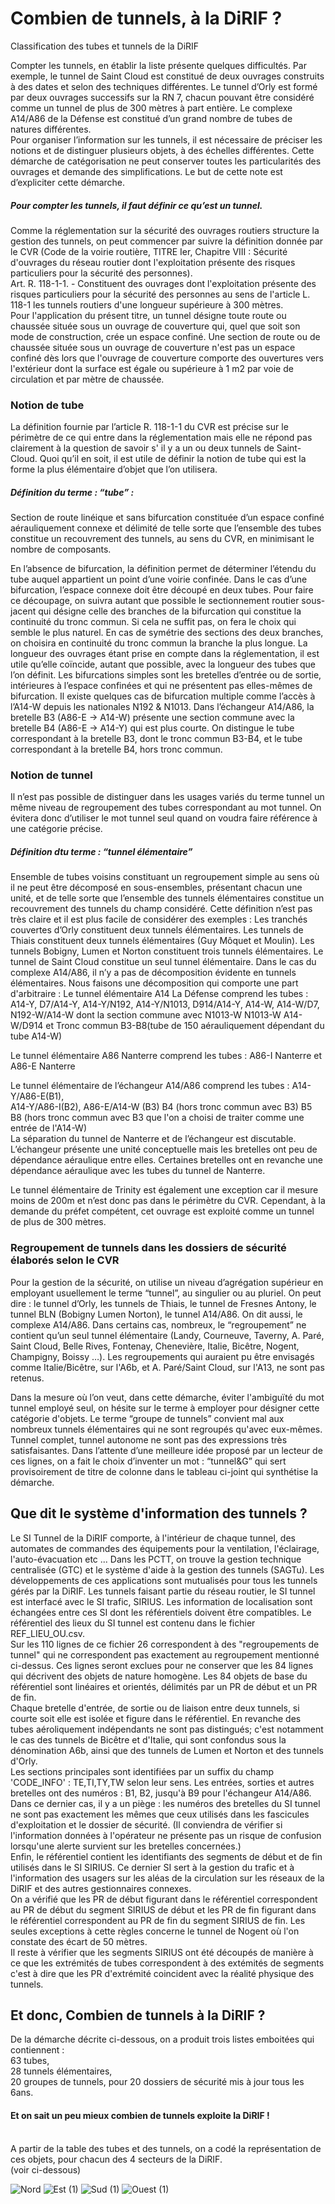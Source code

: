 # Combien de tunnels, à la DiRIF ?
Classification des tubes et tunnels de la DiRIF

Compter les tunnels, en établir la liste présente quelques difficultés. Par exemple, le tunnel de Saint Cloud est constitué de deux ouvrages construits à des dates et selon des techniques différentes. Le tunnel d’Orly est formé par deux ouvrages successifs sur la RN 7, chacun pouvant être considéré comme un tunnel de plus de 300 mètres à part entière. Le complexe A14/A86 de la Défense est constitué d’un grand nombre de tubes de natures différentes. <br>
Pour organiser l’information sur les tunnels, il est nécessaire de préciser les notions et de distinguer plusieurs objets, à des échelles différentes. Cette démarche de catégorisation ne peut conserver toutes les particularités des ouvrages et demande des simplifications. Le but de cette note est d’expliciter cette démarche.

##### Pour compter les tunnels, il faut définir ce qu’est un tunnel.
Comme la réglementation sur la sécurité des ouvrages routiers structure la gestion des tunnels, on peut commencer par suivre la définition donnée par le CVR (Code de la voirie routière, TITRE Ier, Chapitre VIII : Sécurité d'ouvrages du réseau routier dont l'exploitation présente des risques particuliers pour la sécurité des personnes). <br>
Art. R. 118-1-1. - Constituent des ouvrages dont l'exploitation présente des risques particuliers pour la sécurité des personnes au sens de l'article L. 118-1 les tunnels routiers d'une longueur supérieure à 300 mètres. <br>
Pour l'application du présent titre, un tunnel désigne toute route ou chaussée située sous un ouvrage de couverture qui, quel que soit son mode de construction, crée un espace confiné. Une section de route ou de chaussée située sous un ouvrage de couverture n'est pas un espace confiné dès lors que l'ouvrage de couverture comporte des ouvertures vers l'extérieur dont la surface est égale ou supérieure à 1 m2 par voie de circulation et par mètre de chaussée.
### Notion de tube
La définition fournie par l’article  R. 118-1-1 du CVR est précise sur le périmètre de ce qui entre dans la réglementation mais elle ne répond pas clairement à la question de savoir s' il y a un ou deux tunnels de Saint-Cloud.
Quoi qu’il en soit, il est utile de définir la notion de tube qui est la forme la plus élémentaire d’objet que l’on utilisera.
##### Définition du terme : “tube” :
Section de route linéique et sans bifurcation constituée d’un espace confiné aérauliquement connexe et délimité de telle sorte que l’ensemble des tubes constitue un recouvrement des tunnels, au sens du CVR, en minimisant le nombre de composants.

En l’absence de bifurcation, la définition permet de déterminer l’étendu du tube auquel appartient un point d’une voirie confinée. Dans le cas d’une bifurcation, l’espace connexe doit être découpé en deux tubes. Pour faire ce découpage, on suivra autant que possible le sectionnement routier sous-jacent qui désigne celle des branches de la bifurcation qui constitue la continuité du tronc commun. Si cela ne suffit pas, on fera le choix qui semble le plus naturel. En cas de symétrie des sections des deux branches, on choisira en continuité du tronc commun la branche la plus longue. La longueur des ouvrages étant prise en compte dans la réglementation, il est utile qu’elle coïncide, autant que possible, avec la longueur des tubes que l’on définit.
Les bifurcations simples sont les bretelles d’entrée ou de sortie, intérieures à l’espace confinées et qui ne présentent pas elles-mêmes de bifurcation. Il existe quelques cas de bifurcation multiple comme l’accès à l’A14-W depuis les nationales N192 & N1013.
Dans l’échangeur A14/A86, la bretelle B3 (A86-E -> A14-W) présente une section commune avec  la bretelle B4 (A86-E -> A14-Y)  qui est plus courte. On distingue le tube correspondant à la bretelle B3, dont le tronc commun B3-B4, et le tube correspondant à la bretelle B4, hors tronc commun.

### Notion de tunnel
Il n’est pas possible de distinguer dans les usages variés du terme tunnel un même  niveau de regroupement des tubes correspondant au mot tunnel. On évitera donc d’utiliser le mot tunnel seul quand on voudra faire référence à une catégorie précise.
##### Définition dtu terme : “tunnel élémentaire”
Ensemble de tubes voisins constituant un regroupement simple au sens où il ne peut être décomposé en sous-ensembles, présentant chacun une unité, et de telle sorte que l’ensemble des tunnels élémentaires constitue un recouvrement des tunnels du champ considéré.
Cette définition n’est pas très claire et il est plus facile de considérer des exemples : 
Les tranchés couvertes d’Orly constituent deux tunnels élémentaires.
Les tunnels de Thiais constituent deux tunnels élémentaires (Guy Môquet et Moulin).
Les tunnels Bobigny, Lumen et Norton constituent trois tunnels élémentaires.
Le tunnel de Saint Cloud constitue un seul tunnel élémentaire.
Dans le cas du complexe A14/A86, il n’y a pas de décomposition évidente en tunnels élémentaires. Nous faisons une décomposition qui comporte une part d'arbitraire :
Le tunnel élémentaire A14 La Défense comprend les tubes : <br>
A14-Y,
 D7/A14-Y, 
A14-Y/N192, 
A14-Y/N1013, 
D914/A14-Y, 
A14-W,
A14-W/D7,
 N192-W/A14-W dont la section commune avec N1013-W
 N1013-W
A14-W/D914 et
Tronc commun B3-B8(tube de 150 aérauliquement dépendant du tube A14-W)

Le tunnel élémentaire A86 Nanterre comprend les tubes : 
A86-I Nanterre et 
A86-E Nanterre 

Le tunnel élémentaire de l’échangeur A14/A86 comprend les tubes :
A14-Y/A86-E(B1),  
A14-Y/A86-I(B2),
A86-E/A14-W (B3)
B4 (hors tronc commun avec B3)
B5
B8 (hors tronc commun avec B3 que l'on a choisi de traiter comme une entrée de l'A14-W)  <br>
La séparation du tunnel de Nanterre et de l’échangeur est discutable. L’échangeur présente une unité conceptuelle mais les bretelles ont peu de dépendance aéraulique entre elles. Certaines bretelles ont en revanche une dépendance aéraulique avec les tubes du tunnel de Nanterre.

Le tunnel élémentaire de Trinity est également une exception car il mesure moins de 200m et n’est donc pas dans le périmètre du CVR. Cependant, à la demande du préfet compétent, cet ouvrage est exploité comme un tunnel de plus de 300 mètres.

### Regroupement de tunnels dans les dossiers de sécurité élaborés selon le CVR
Pour la gestion de la sécurité, on utilise un niveau d’agrégation supérieur en employant usuellement le terme “tunnel”, au singulier ou au pluriel. On peut dire : le tunnel d’Orly, les tunnels de Thiais, le tunnel de Fresnes Antony, le tunnel BLN (Bobigny Lumen Norton), le tunnel A14/A86. On dit aussi, le complexe A14/A86. Dans certains cas, nombreux,  le “regroupement” ne contient qu’un seul tunnel élémentaire (Landy, Courneuve, Taverny, A. Paré, Saint Cloud, Belle Rives, Fontenay, Chenevière, Italie, Bicêtre, Nogent, Champigny, Boissy …).
Les regroupements qui auraient pu être envisagés comme Italie/Bicêtre, sur l'A6b, et A. Paré/Saint Cloud, sur l'A13, ne sont pas retenus.

 Dans la mesure où l’on veut, dans cette démarche, éviter l'ambiguïté du mot tunnel employé seul, on hésite sur le terme à employer pour désigner cette catégorie d'objets. Le terme “groupe de tunnels” convient mal aux nombreux tunnels élémentaires qui ne sont regroupés qu'avec eux-mêmes. Tunnel complet, tunnel autonome ne sont pas des expressions très satisfaisantes. Dans l’attente d’une meilleure idée proposé par un lecteur de ces lignes, on a fait le choix d’inventer un mot : “tunnel&G” qui sert provisoirement de titre de colonne dans le tableau ci-joint qui synthétise la démarche.

## Que dit le système d'information des tunnels ?
Le SI Tunnel de la DiRIF comporte, à l'intérieur de chaque tunnel, des automates de commandes des équipements pour la ventilation, l'éclairage, l'auto-évacuation etc ...  Dans les PCTT, on trouve la gestion technique centralisée (GTC) et le système d'aide à la gestion des tunnels (SAGTu). Les développements de ces applications sont mutualisés pour tous les tunnels gérés par la DiRIF. Les tunnels faisant partie du réseau routier, le SI tunnel est interfacé avec le SI trafic, SIRIUS. Les information de localisation sont échangées entre ces SI dont les référentiels doivent être compatibles. Le référentiel des lieux du SI tunnel est contenu dans le fichier REF_LIEU_OU.csv.<br>
Sur les 110 lignes de ce fichier 26 correspondent à des "regroupements de tunnel" qui ne correspondent pas exactement au regroupement mentionné ci-dessus. Ces lignes seront exclues pour ne conserver que les 84 lignes qui décrivent des objets de nature homogène. Les 84 objets de base du référentiel sont linéaires et orientés, délimités par un PR de début et un PR de fin. <br> 
Chaque bretelle d'entrée, de sortie ou de liaison entre deux tunnels, si courte soit elle est isolée et figure dans le référentiel. En revanche des tubes aéroliquement indépendants ne sont pas distingués; c'est notamment le cas des tunnels de Bicêtre et d'Italie, qui sont confondus sous la dénomination A6b, ainsi que des tunnels de Lumen et Norton et des tunnels d'Orly. <br>
Les sections principales sont identifiées par un suffix du champ 'CODE_INFO' : TE,TI,TY,TW selon leur sens. Les entrées, sorties et autres bretelles ont des numéros : B1, B2, jusqu'à B9 pour l'échangeur A14/A86. Dans ce dernier cas, il y a un piège : les numéros des bretelles du SI tunnel ne sont pas exactement les mêmes que ceux utilisés dans les fascicules d'exploitation et le dossier de sécurité. (Il conviendra de vérifier si l'information données à l'opérateur ne présente pas un risque de confusion lorsqu'une alerte survient sur les bretelles concernées.) <br>
Enfin, le référentiel contient les identifiants des segments de début et de fin utilisés dans le SI SIRIUS. Ce dernier SI sert à la gestion du trafic et à l'information des usagers sur les aléas de la circulation sur les réseaux de la DiRIF et des autres gestionnaires connexes.<br>
On a vérifié que les PR de début figurant dans le référentiel correspondent au PR de début du segment SIRIUS de début et les PR de fin figurant dans le référentiel correspondent au PR de fin du segment SIRIUS de fin. Les seules exceptions à cette règles concerne le tunnel de Nogent où l'on constate des écart de 50 mètres. <br>
Il reste à vérifier que les segments SIRIUS ont été découpés de manière à ce que les extrémités de tubes correspondent à des extémités de segments c'est à dire que les PR d'extrémité coincident avec la réalité physique des tunnels.

## Et donc,  Combien de tunnels à la DiRIF ?
De la démarche décrite ci-dessous, on a produit trois listes emboitées qui contiennent :<br>
63 tubes, <br>
28 tunnels élémentaires, <br>
20 groupes de tunnels, pour 20 dossiers de sécurité mis à jour tous les 6ans. <br>

#### Et on sait un peu mieux combien de tunnels exploite la DiRIF !
<br>
A partir de la table des tubes et des tunnels, on a codé la représentation de ces objets, pour chacun des 4 secteurs de la DiRIF. <br>
(voir ci-dessous)

![Nord](https://user-images.githubusercontent.com/47625071/180638181-b44b7e89-2231-4717-9fb1-748448179e0f.png)
![Est (1)](https://user-images.githubusercontent.com/47625071/180638182-126dcd7c-e6f0-40c0-8741-4fbf7d34f30c.png)
![Sud (1)](https://user-images.githubusercontent.com/47625071/180638183-bf42dacd-b959-4e09-94c8-715f3125d57e.png)
![Ouest (1)](https://user-images.githubusercontent.com/47625071/180638185-bbd2d1de-c427-4ce4-967a-223e137bf4ff.png)





